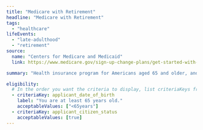 ```yaml
---
title: "Medicare with Retirement"
headline: "Medicare with Retirement"
tags:
  - "healthcare"
lifeEvents:
  - "late-adulthood"
  - "retirement"
source:
  name: "Centers for Medicare and Medicaid"
  link: https://www.medicare.gov/sign-up-change-plans/get-started-with-medicare

summary: "Health insurance program for Americans aged 65 and older, and for people with disabilities."

eligibility:
  # In the order you want the criteria to display, list criteriaKeys from the csv here, each followed by a comma-separated list of which values indicate eligibility for that criteria. Wrap individual values in quotes if they have inner commas.
  - criteriaKey: applicant_date_of_birth
    label: "You are at least 65 years old."
    acceptableValues: ["<65years"]
  - criteriaKey: applicant_citizen_status
    acceptableValues: [true]
---
```

